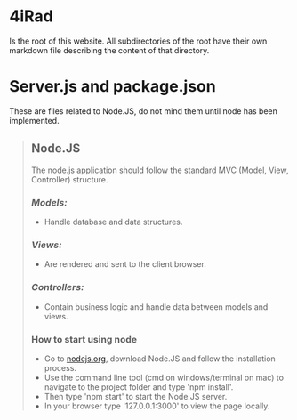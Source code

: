 
# **4iRad**
Is the root of this website. All subdirectories of the root have their own markdown file describing the content of that directory.

# **Server.js and package.json**
These are files related to Node.JS, do not mind them until node has been implemented.

> ## **Node.JS**
> The node.js application should follow the standard MVC (Model, View, Controller) structure.
>
> ### _Models:_
> * Handle database and data structures.
> ### _Views:_
> * Are rendered and sent to the client browser.
> ### _Controllers:_
> * Contain business logic and handle data between models and views.
>
> ### **How to start using node**
> * Go to [nodejs.org](https://nodejs.org/en/download/), download Node.JS and follow the installation process.
> * Use the command line tool (cmd on windows/terminal on mac) to navigate to the project folder and type 'npm install'.
> * Then type 'npm start' to start the Node.JS server.
> * In your browser type '127.0.0.1:3000' to view the page locally.

